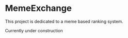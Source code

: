 # MemeExchange

This project is dedicated to a meme based ranking system.

Currently under construction 
